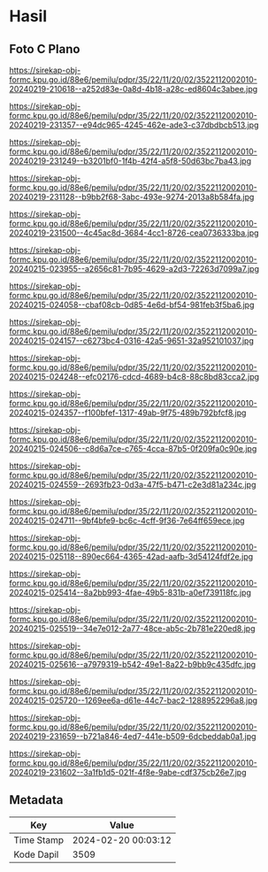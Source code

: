 # Hasil

## Foto C Plano

https://sirekap-obj-formc.kpu.go.id/88e6/pemilu/pdpr/35/22/11/20/02/3522112002010-20240219-210618--a252d83e-0a8d-4b18-a28c-ed8604c3abee.jpg

https://sirekap-obj-formc.kpu.go.id/88e6/pemilu/pdpr/35/22/11/20/02/3522112002010-20240219-231357--e94dc965-4245-462e-ade3-c37dbdbcb513.jpg

https://sirekap-obj-formc.kpu.go.id/88e6/pemilu/pdpr/35/22/11/20/02/3522112002010-20240219-231249--b3201bf0-1f4b-42f4-a5f8-50d63bc7ba43.jpg

https://sirekap-obj-formc.kpu.go.id/88e6/pemilu/pdpr/35/22/11/20/02/3522112002010-20240219-231128--b9bb2f68-3abc-493e-9274-2013a8b584fa.jpg

https://sirekap-obj-formc.kpu.go.id/88e6/pemilu/pdpr/35/22/11/20/02/3522112002010-20240219-231500--4c45ac8d-3684-4cc1-8726-cea0736333ba.jpg

https://sirekap-obj-formc.kpu.go.id/88e6/pemilu/pdpr/35/22/11/20/02/3522112002010-20240215-023955--a2656c81-7b95-4629-a2d3-72263d7099a7.jpg

https://sirekap-obj-formc.kpu.go.id/88e6/pemilu/pdpr/35/22/11/20/02/3522112002010-20240215-024058--cbaf08cb-0d85-4e6d-bf54-981feb3f5ba6.jpg

https://sirekap-obj-formc.kpu.go.id/88e6/pemilu/pdpr/35/22/11/20/02/3522112002010-20240215-024157--c6273bc4-0316-42a5-9651-32a952101037.jpg

https://sirekap-obj-formc.kpu.go.id/88e6/pemilu/pdpr/35/22/11/20/02/3522112002010-20240215-024248--efc02176-cdcd-4689-b4c8-88c8bd83cca2.jpg

https://sirekap-obj-formc.kpu.go.id/88e6/pemilu/pdpr/35/22/11/20/02/3522112002010-20240215-024357--f100bfef-1317-49ab-9f75-489b792bfcf8.jpg

https://sirekap-obj-formc.kpu.go.id/88e6/pemilu/pdpr/35/22/11/20/02/3522112002010-20240215-024506--c8d6a7ce-c765-4cca-87b5-0f209fa0c90e.jpg

https://sirekap-obj-formc.kpu.go.id/88e6/pemilu/pdpr/35/22/11/20/02/3522112002010-20240215-024559--2693fb23-0d3a-47f5-b471-c2e3d81a234c.jpg

https://sirekap-obj-formc.kpu.go.id/88e6/pemilu/pdpr/35/22/11/20/02/3522112002010-20240215-024711--9bf4bfe9-bc6c-4cff-9f36-7e64ff659ece.jpg

https://sirekap-obj-formc.kpu.go.id/88e6/pemilu/pdpr/35/22/11/20/02/3522112002010-20240215-025118--890ec664-4365-42ad-aafb-3d54124fdf2e.jpg

https://sirekap-obj-formc.kpu.go.id/88e6/pemilu/pdpr/35/22/11/20/02/3522112002010-20240215-025414--8a2bb993-4fae-49b5-831b-a0ef739118fc.jpg

https://sirekap-obj-formc.kpu.go.id/88e6/pemilu/pdpr/35/22/11/20/02/3522112002010-20240215-025519--34e7e012-2a77-48ce-ab5c-2b781e220ed8.jpg

https://sirekap-obj-formc.kpu.go.id/88e6/pemilu/pdpr/35/22/11/20/02/3522112002010-20240215-025616--a7979319-b542-49e1-8a22-b9bb9c435dfc.jpg

https://sirekap-obj-formc.kpu.go.id/88e6/pemilu/pdpr/35/22/11/20/02/3522112002010-20240215-025720--1269ee6a-d61e-44c7-bac2-1288952296a8.jpg

https://sirekap-obj-formc.kpu.go.id/88e6/pemilu/pdpr/35/22/11/20/02/3522112002010-20240219-231659--b721a846-4ed7-441e-b509-6dcbeddab0a1.jpg

https://sirekap-obj-formc.kpu.go.id/88e6/pemilu/pdpr/35/22/11/20/02/3522112002010-20240219-231602--3a1fb1d5-021f-4f8e-9abe-cdf375cb26e7.jpg


## Metadata

| Key        | Value               |
| ---------- | ------------------- |
| Time Stamp | 2024-02-20 00:03:12 |
| Kode Dapil | 3509                |



